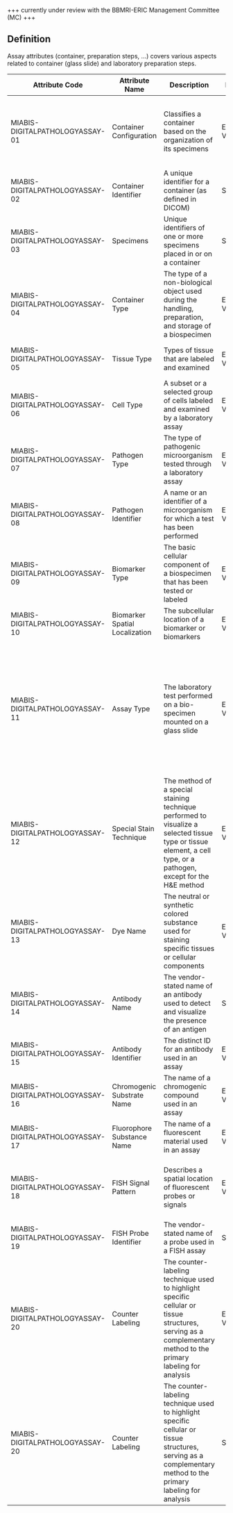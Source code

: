 +++ currently under review with the BBMRI-ERIC Management Committee (MC) +++

## Definition

Assay attributes (container, preparation steps, …) covers various aspects related to container (glass slide) and laboratory preparation steps.

| Attribute Code                  | Attribute Name                 | Description                                                                                                                                                       | Data type         | Allowed values                                                                                                                                                                                                                                                                                                                                                          | Constraints | Cardinality |
| ------------------------------- | ------------------------------ | ----------------------------------------------------------------------------------------------------------------------------------------------------------------- | ----------------- | ----------------------------------------------------------------------------------------------------------------------------------------------------------------------------------------------------------------------------------------------------------------------------------------------------------------------------------------------------------------------- | ----------- | ----------- |
| MIABIS-DIGITALPATHOLOGYASSAY-01 | Container Configuration        | Classifies a container based on the organization of its specimens                                                                                                 | Enumerated Values | TMA, Multiple patients, Multiple blocks, Single block, Single section, Cytology sample, Other (the value is known but cannot be classified into any of the predefined categories), NULL (the value is unknown)                                                                                                                                                          | none        | 1:n         |
| MIABIS-DIGITALPATHOLOGYASSAY-02 | Container Identifier           | A unique identifier for a container (as defined in DICOM)                                                                                                         | String            | An ID as a free-text string                                                                                                                                                                                                                                                                                                                                             | none        | 0:1         |
| MIABIS-DIGITALPATHOLOGYASSAY-03 | Specimens                      | Unique identifiers of one or more specimens placed in or on a container                                                                                           | String            | Specimens IDs as a free-text string                                                                                                                                                                                                                                                                                                                                     | none        | 1:n         |
| MIABIS-DIGITALPATHOLOGYASSAY-04 | Container Type                 | The type of a non-biological object used during the handling, preparation, and storage of a biospecimen                                                           | Enumerated Values | Tissue Cassette, Tissue Microarray Cassette, Microscope Slide, Specimen Container, Specimen Vial, Specimen Well, Electron Microscopy Grid                                                                                                                                                                                                                               | none        | 0:1         |
| MIABIS-DIGITALPATHOLOGYASSAY-05 | Tissue Type                    | Types of tissue that are labeled and examined                                                                                                                     | Enumerated Values | Values are to be taken from CID 7166 Common Tissue Segmentation Type and be encoded as SNOMED-RD ID                                                                                                                                                                                                                                                                     | none        | 0:n         |
| MIABIS-DIGITALPATHOLOGYASSAY-06 | Cell Type                      | A subset or a selected group of cells labeled and examined by a laboratory assay                                                                                  | Enumerated Values | Values are to be taken from the Cell Annotation Platform, and the Data Coordination Platform                                                                                                                                                                                                                                                                            | none        | 0:n         |
| MIABIS-DIGITALPATHOLOGYASSAY-07 | Pathogen Type                  | The type of pathogenic microorganism tested through a laboratory assay                                                                                            | Enumerated Values | viruses, bacteria, fungi, parasites, prions                                                                                                                                                                                                                                                                                                                             | none        | 0:n         |
| MIABIS-DIGITALPATHOLOGYASSAY-08 | Pathogen Identifier            | A name or an identifier of a microorganism for which a test has been performed                                                                                    | Enumerated Values | Values are to be taken from the National Healthcare Safety Network                                                                                                                                                                                                                                                                                                      | none        | 0:1         |
| MIABIS-DIGITALPATHOLOGYASSAY-09 | Biomarker Type                 | The basic cellular component of a biospecimen that has been tested or labeled                                                                                     | Enumerated Values | Protein, DNA, RNA, Carbohydrate, Lipid, Inorganic Ions, other (the value is known but cannot be classified into any of the predefined categories), NULL (the value is unknown)                                                                                                                                                                                          | none        | 0:n         |
| MIABIS-DIGITALPATHOLOGYASSAY-10 | Biomarker Spatial Localization | The subcellular location of a biomarker or biomarkers                                                                                                             | Enumerated Values | extracellularMatrix, cellMembrane, cytoplasm, nucleus, microorganism                                                                                                                                                                                                                                                                                                    | none        | 0:n         |
| MIABIS-DIGITALPATHOLOGYASSAY-11 | Assay Type                     | The laboratory test performed on a bio-specimen mounted on a glass slide                                                                                          | Enumerated Values | Hematoxylin And Eosin Stain, Special Stains, Immunohistochemistry, Immunocytochemistry, Immunofluorescence, Insitu Hybridization, Fluorescence Insitu Hybridization, Fluorescent Multiplex Immunohistochemistry, Multiplex Immunohistochemistry, other (the value is known but cannot be classified into any of the predefined categories), NULL (the value is unknown) | none        | 1:1         |
| MIABIS-DIGITALPATHOLOGYASSAY-12 | Special Stain Technique        | The method of a special staining technique performed to visualize a selected tissue type or tissue element, a cell type, or a pathogen, except for the H&E method | Enumerated Values | Values are to be taken from CID 8112 Specimen Stain and be encoded as SNOMED-RD ID                                                                                                                                                                                                                                                                                      | none        | 0:n         |
| MIABIS-DIGITALPATHOLOGYASSAY-13 | Dye Name                       | The neutral or synthetic colored substance used for staining specific tissues or cellular components                                                              | Enumerated Values | Values are to be taken from CID 8112 Specimen Stain and be encoded as SNOMED-RD ID                                                                                                                                                                                                                                                                                      | none        | 0:n         |
| MIABIS-DIGITALPATHOLOGYASSAY-14 | Antibody Name                  | The vendor-stated name of an antibody used to detect and visualize the presence of an antigen                                                                     | String | Controlled Value Set encoded as text string                                                                                                                                                                                                                                                                                                                             | none        | 0:n         |
| MIABIS-DIGITALPATHOLOGYASSAY-15 | Antibody Identifier            | The distinct ID for an antibody used in an assay                                                                                                                  | Enumerated Values | Values are to be taken from the Antibody Registry                                                                                                                                                                                                                                                                                                                       | none        | 0:n         |
| MIABIS-DIGITALPATHOLOGYASSAY-16 | Chromogenic Substrate Name     | The name of a chromogenic compound used in an assay                                                                                                               | Enumerated Values | 3,3′-Diaminobenzidine, 3-Amino-9-Ethylcarbazole, 3,3´,5,5´ tetramethylbenzidine, fastRed, permanentRed, emerald, BCIP/NBT                                                                                                                                                                                                                                               | none        | 0:n         |
| MIABIS-DIGITALPATHOLOGYASSAY-17 | Fluorophore Substance Name     | The name of a fluorescent material used in an assay                                                                                                               | Enumerated Values | Values to be taken from the https://fluorophores.tugraz.at/                                                                                                                                                                                                                                                                                                             | none        | 0:n         |
| MIABIS-DIGITALPATHOLOGYASSAY-18 | FISH Signal Pattern            | Describes a spatial location of fluorescent probes or signals                                                                                                     | Enumerated Values | Deletion Probes, Amplification Probes, Dual-Colour Breakapart Probes, Deletion-Fusion Probes, Tri-Colour Breakapart Probes, Translocation, Dual Fusion Probes                                                                                                                                                                                                           | none        | 0:n         |
| MIABIS-DIGITALPATHOLOGYASSAY-19 | FISH Probe Identifier          | The vendor-stated name of a probe used in a FISH assay                                                                                                            | String | The vendor-stated name of a probe used in a FISH assay                                                                                                                                                                                                                                                                                                                             | none        | 0:n         |
| MIABIS-DIGITALPATHOLOGYASSAY-20 | Counter Labeling               | The counter-labeling technique used to highlight specific cellular or tissue structures, serving as a complementary method to the primary labeling for analysis   | Enumerated Values | Hematoxylin, Eosin, Nuclear Fast Red, Methyl Green, 4',6-diamidino-2-phenylindole, Hoechst 33342, PropidiumIodide, Phalloidin, other (the value is known but cannot be classified into any of the predefined categories), NULL (the value is unknown)                                                                                                                   | none        | 1:n         |                                                                                                                                                                                                                | 0:n         |
| MIABIS-DIGITALPATHOLOGYASSAY-20 | Counter Labeling               | The counter-labeling technique used to highlight specific cellular or tissue structures, serving as a complementary method to the primary labeling for analysis   | String    | Controlled Value Set: hematoxylin, eosin, nuclearFastRed, methylGreen, 4',6-diamidino-2-phenylindole, hoechst 33342, propidiumIodide, phalloidin, other, NULL                                                                                                            | 0:n         |
